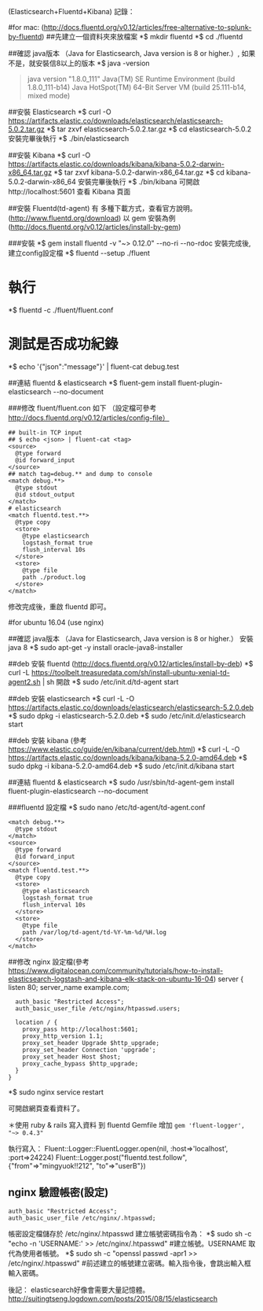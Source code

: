 (Elasticsearch+Fluentd+Kibana) 記錄：

#for mac: (http://docs.fluentd.org/v0.12/articles/free-alternative-to-splunk-by-fluentd)
##先建立一個資料夾來放檔案
*$ mkdir fluentd
*$ cd ./fluentd

##確認 java版本 （Java for Elasticsearch, Java version is 8 or higher.）, 如果不是，就安裝信8以上的版本
*$ java -version
> java version "1.8.0_111"
> Java(TM) SE Runtime Environment (build 1.8.0_111-b14)
> Java HotSpot(TM) 64-Bit Server VM (build 25.111-b14, mixed mode)

##安裝 Elasticsearch
*$ curl -O https://artifacts.elastic.co/downloads/elasticsearch/elasticsearch-5.0.2.tar.gz
*$ tar zxvf elasticsearch-5.0.2.tar.gz
*$ cd elasticsearch-5.0.2
安裝完畢後執行
*$ ./bin/elasticsearch

##安裝 Kibana
*$ curl -O https://artifacts.elastic.co/downloads/kibana/kibana-5.0.2-darwin-x86_64.tar.gz
*$ tar zxvf kibana-5.0.2-darwin-x86_64.tar.gz
*$ cd kibana-5.0.2-darwin-x86_64
安裝完畢後執行
*$ ./bin/kibana
可開啟 http://localhost:5601 查看 Kibana 頁面

##安裝 Fluentd(td-agent)
有 多種下載方式，查看官方說明。(http://www.fluentd.org/download)
以 gem 安裝為例 (http://docs.fluentd.org/v0.12/articles/install-by-gem)

###安裝
*$ gem install fluentd -v "~> 0.12.0" --no-ri --no-rdoc
安裝完成後,建立config設定檔
*$ fluentd --setup ./fluent
# 執行
*$ fluentd -c ./fluent/fluent.conf
# 測試是否成功紀錄
*$ echo '{"json":"message"}' | fluent-cat debug.test

##連結 fluentd & elasticsearch
*$ fluent-gem install fluent-plugin-elasticsearch --no-document

###修改 fluent/fluent.con 如下
（設定檔可參考 http://docs.fluentd.org/v0.12/articles/config-file）

    ## built-in TCP input
    ## $ echo <json> | fluent-cat <tag>
    <source>
      @type forward
      @id forward_input
    </source>
    ## match tag=debug.** and dump to console
    <match debug.**>
      @type stdout
      @id stdout_output
    </match>
    # elasticsearch
    <match fluentd.test.**>
      @type copy
      <store>
        @type elasticsearch
        logstash_format true
        flush_interval 10s
      </store>
      <store>
        @type file
        path ./product.log
      </store>
    </match>

修改完成後，重啟 fluentd 即可。



#for ubuntu 16.04 (use nginx)

##確認 java版本 （Java for Elasticsearch, Java version is 8 or higher.）
安裝 java 8
*$ sudo apt-get -y install oracle-java8-installer

##deb 安裝 fluentd (http://docs.fluentd.org/v0.12/articles/install-by-deb)
*$ curl -L https://toolbelt.treasuredata.com/sh/install-ubuntu-xenial-td-agent2.sh | sh
開啟
*$ sudo /etc/init.d/td-agent start

##deb 安裝 elasticsearch
*$ curl -L -O https://artifacts.elastic.co/downloads/elasticsearch/elasticsearch-5.2.0.deb
*$ sudo dpkg -i elasticsearch-5.2.0.deb
*$ sudo /etc/init.d/elasticsearch start

##deb 安裝 kibana
(參考 https://www.elastic.co/guide/en/kibana/current/deb.html)
*$ curl -L -O https://artifacts.elastic.co/downloads/kibana/kibana-5.2.0-amd64.deb
*$ sudo dpkg -i kibana-5.2.0-amd64.deb
*$ sudo /etc/init.d/kibana start

##連結 fluentd & elasticsearch
*$ sudo /usr/sbin/td-agent-gem install fluent-plugin-elasticsearch --no-document

###fluentd 設定檔
*$ sudo nano /etc/td-agent/td-agent.conf

    <match debug.**>
      @type stdout
    </match>
    <source>
      @type forward
      @id forward_input
    </source>
    <match fluentd.test.**>
      @type copy
      <store>
        @type elasticsearch
        logstash_format true
        flush_interval 10s
      </store>
      <store>
        @type file
        path /var/log/td-agent/td-%Y-%m-%d/%H.log
      </store>
    </match>

##修改 nginx 設定檔(參考 https://www.digitalocean.com/community/tutorials/how-to-install-elasticsearch-logstash-and-kibana-elk-stack-on-ubuntu-16-04)
    server {
      listen 80;
      server_name example.com;


      auth_basic "Restricted Access";
      auth_basic_user_file /etc/nginx/htpasswd.users;

      location / {
        proxy_pass http://localhost:5601;
        proxy_http_version 1.1;
        proxy_set_header Upgrade $http_upgrade;
        proxy_set_header Connection 'upgrade';
        proxy_set_header Host $host;
        proxy_cache_bypass $http_upgrade;
      }
    }
*$ sudo nginx service restart

可開啟網頁查看資料了。


＊使用 ruby & rails 寫入資料 到 fluentd
Gemfile 增加
`gem 'fluent-logger', "~> 0.4.3"`

執行寫入：
    Fluent::Logger::FluentLogger.open(nil, :host=>'localhost', :port=>24224)
    Fluent::Logger.post("fluentd.test.follow", {"from"=>"mingyuok!!212", "to"=>"userB"})


## nginx 驗證帳密(設定)
    auth_basic "Restricted Access";
    auth_basic_user_file /etc/nginx/.htpasswd;

帳密設定檔儲存於 /etc/nginx/.htpasswd
建立帳號密碼指令為：
*$ sudo sh -c "echo -n 'USERNAME:' >> /etc/nginx/.htpasswd" #建立帳號。USERNAME 取代為使用者帳號。
*$ sudo sh -c "openssl passwd -apr1 >> /etc/nginx/.htpasswd" #前述建立的帳號建立密碼。輸入指令後，會跳出輸入框輸入密碼。



後記：
elasticsearch好像會需要大量記憶體。
http://suitingtseng.logdown.com/posts/2015/08/15/elasticsearch